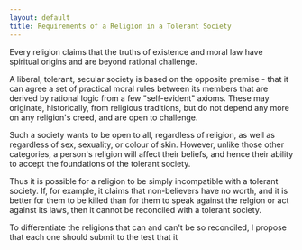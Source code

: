 ```yaml
---
layout: default
title: Requirements of a Religion in a Tolerant Society
---
```



Every religion claims that the truths of existence and moral law have spiritual origins
and are beyond rational challenge.

A liberal, tolerant, secular society is based on the opposite premise - that it can agree
a set of practical moral rules between its members that are derived by rational logic from
a few "self-evident" axioms. These may originate, historically, from religious traditions,
but do not depend any more on any religion's creed, and are open to challenge.

Such a society wants to be open to all, regardless of religion, as well as regardless of
sex, sexuality, or colour of skin. However, unlike those other categories, a person's religion
will affect their beliefs, and hence their ability to accept the foundations of the tolerant
society.

Thus it is possible for a religion to be simply incompatible with a tolerant society. If, for
example, it claims that non-believers have no worth, and it is better for them to be killed
than for them to speak against the relgion or act against its laws, then it cannot be
reconciled with a tolerant society.

To differentiate the religions that can and can't be so reconciled, I propose that each one
should submit to the test that it
